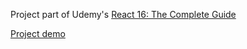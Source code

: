 Project part of Udemy's [React 16: The Complete Guide](https://www.udemy.com/course/react-the-complete-guide-incl-redux/)

[Project demo](yishuenlo.github.io/burger-builder/)
